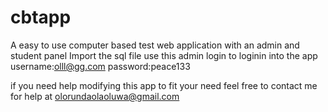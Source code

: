 # cbtapp
A easy to use computer based test web application with an admin and student panel 
Import the sql file use this admin login to loginin into the app
username:olll@gg.com
password:peace133

if you need help modifying this app to fit your need feel free to contact me for help at olorundaolaoluwa@gmail.com
